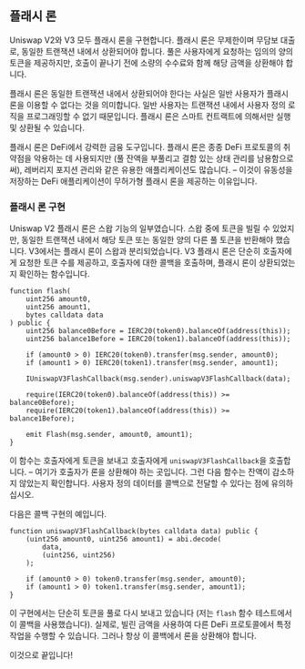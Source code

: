 ## 플래시 론

Uniswap V2와 V3 모두 플래시 론을 구현합니다. 플래시 론은 무제한이며 무담보 대출로, 동일한 트랜잭션 내에서 상환되어야 합니다. 풀은 사용자에게 요청하는 임의의 양의 토큰을 제공하지만, 호출이 끝나기 전에 소량의 수수료와 함께 해당 금액을 상환해야 합니다.

플래시 론은 동일한 트랜잭션 내에서 상환되어야 한다는 사실은 일반 사용자가 플래시 론을 이용할 수 없다는 것을 의미합니다. 일반 사용자는 트랜잭션 내에서 사용자 정의 로직을 프로그래밍할 수 없기 때문입니다. 플래시 론은 스마트 컨트랙트에 의해서만 실행 및 상환될 수 있습니다.

플래시 론은 DeFi에서 강력한 금융 도구입니다. 플래시 론은 종종 DeFi 프로토콜의 취약점을 악용하는 데 사용되지만 (풀 잔액을 부풀리고 결함 있는 상태 관리를 남용함으로써), 레버리지 포지션 관리와 같은 유용한 애플리케이션도 많습니다. – 이것이 유동성을 저장하는 DeFi 애플리케이션이 무허가형 플래시 론을 제공하는 이유입니다.

### 플래시 론 구현

Uniswap V2 플래시 론은 스왑 기능의 일부였습니다. 스왑 중에 토큰을 빌릴 수 있었지만, 동일한 트랜잭션 내에서 해당 토큰 또는 동일한 양의 다른 풀 토큰을 반환해야 했습니다. V3에서는 플래시 론이 스왑과 분리되었습니다. V3 플래시 론은 단순히 호출자에게 요청한 토큰 수를 제공하고, 호출자에 대한 콜백을 호출하며, 플래시 론이 상환되었는지 확인하는 함수입니다.

```solidity
function flash(
    uint256 amount0,
    uint256 amount1,
    bytes calldata data
) public {
    uint256 balance0Before = IERC20(token0).balanceOf(address(this));
    uint256 balance1Before = IERC20(token1).balanceOf(address(this));

    if (amount0 > 0) IERC20(token0).transfer(msg.sender, amount0);
    if (amount1 > 0) IERC20(token1).transfer(msg.sender, amount1);

    IUniswapV3FlashCallback(msg.sender).uniswapV3FlashCallback(data);

    require(IERC20(token0).balanceOf(address(this)) >= balance0Before);
    require(IERC20(token1).balanceOf(address(this)) >= balance1Before);

    emit Flash(msg.sender, amount0, amount1);
}
```

이 함수는 호출자에게 토큰을 보내고 호출자에게 `uniswapV3FlashCallback`을 호출합니다. – 여기가 호출자가 론을 상환해야 하는 곳입니다. 그런 다음 함수는 잔액이 감소하지 않았는지 확인합니다. 사용자 정의 데이터를 콜백으로 전달할 수 있다는 점에 유의하십시오.

다음은 콜백 구현의 예입니다.

```solidity
function uniswapV3FlashCallback(bytes calldata data) public {
    (uint256 amount0, uint256 amount1) = abi.decode(
        data,
        (uint256, uint256)
    );

    if (amount0 > 0) token0.transfer(msg.sender, amount0);
    if (amount1 > 0) token1.transfer(msg.sender, amount1);
}
```

이 구현에서는 단순히 토큰을 풀로 다시 보내고 있습니다 (저는 `flash` 함수 테스트에서 이 콜백을 사용했습니다). 실제로, 빌린 금액을 사용하여 다른 DeFi 프로토콜에서 특정 작업을 수행할 수 있습니다. 그러나 항상 이 콜백에서 론을 상환해야 합니다.

이것으로 끝입니다!